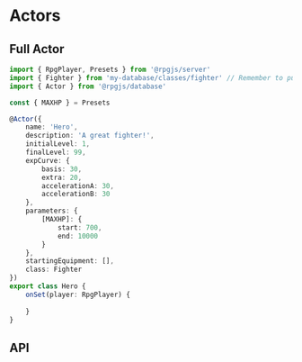 # Actors

<!--@include: ../partials/prerequisites-data.md-->

## Full Actor 

```ts
import { RpgPlayer, Presets } from '@rpgjs/server'
import { Fighter } from 'my-database/classes/fighter' // Remember to put a correct import
import { Actor } from '@rpgjs/database'

const { MAXHP } = Presets

@Actor({  
    name: 'Hero',
    description: 'A great fighter!',
    initialLevel: 1,
    finalLevel: 99,
    expCurve: {
        basis: 30,
        extra: 20,
        accelerationA: 30,
        accelerationB: 30
    },
    parameters: {
        [MAXHP]: {
            start: 700,
            end: 10000
        }
    },
    startingEquipment: [],
    class: Fighter 
})
export class Hero {
    onSet(player: RpgPlayer) {
        
    }
}
```

## API 

<!--@include: ../api/Actor.md-->